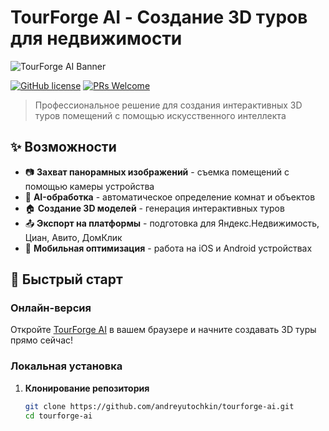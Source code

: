 # TourForge AI - Создание 3D туров для недвижимости

![TourForge AI Banner](assets/images/banner.png)

[![GitHub license](https://img.shields.io/badge/license-MIT-blue.svg)](LICENSE)
[![PRs Welcome](https://img.shields.io/badge/PRs-welcome-brightgreen.svg)](CONTRIBUTING.md)

> Профессиональное решение для создания интерактивных 3D туров помещений с помощью искусственного интеллекта

## ✨ Возможности

- 📷 **Захват панорамных изображений** - съемка помещений с помощью камеры устройства
- 🧠 **AI-обработка** - автоматическое определение комнат и объектов
- 🏠 **Создание 3D моделей** - генерация интерактивных туров
- 📤 **Экспорт на платформы** - подготовка для Яндекс.Недвижимость, Циан, Авито, ДомКлик
- 📱 **Мобильная оптимизация** - работа на iOS и Android устройствах

## 🚀 Быстрый старт

### Онлайн-версия

Откройте [TourForge AI](https://andreyutochkin.github.io/tourforge-ai/) в вашем браузере и начните создавать 3D туры прямо сейчас!

### Локальная установка

1. **Клонирование репозитория**
   ```bash
   git clone https://github.com/andreyutochkin/tourforge-ai.git
   cd tourforge-ai
